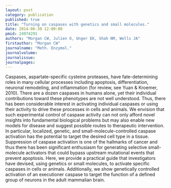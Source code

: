 ```yaml
---
layout: post
category: publication
published: true
title: "Turning on caspases with genetics and small molecules."
date: 2014-06-30 12:00:00
pmid: 24974291
authors: "Morgan CW, Julien O, Unger EK, Shah NM, Wells JA"
firstauthor: "Morgan CW"
journalname: "Meth. Enzymol."
journalvolume: 
journalissue: 
journalpages: 
---
```


Caspases, aspartate-specific cysteine proteases, have fate-determining roles in many cellular processes including apoptosis, differentiation, neuronal remodeling, and inflammation (for review, see Yuan &amp; Kroemer, 2010). There are a dozen caspases in humans alone, yet their individual contributions toward these phenotypes are not well understood. Thus, there has been considerable interest in activating individual caspases or using their activity to drive these processes in cells and animals. We envision that such experimental control of caspase activity can not only afford novel insights into fundamental biological problems but may also enable new models for disease and suggest possible routes to therapeutic intervention. In particular, localized, genetic, and small-molecule-controlled caspase activation has the potential to target the desired cell type in a tissue. Suppression of caspase activation is one of the hallmarks of cancer and thus there has been significant enthusiasm for generating selective small-molecule activators that could bypass upstream mutational events that prevent apoptosis. Here, we provide a practical guide that investigators have devised, using genetics or small molecules, to activate specific caspases in cells or animals. Additionally, we show genetically controlled activation of an executioner caspase to target the function of a defined group of neurons in the adult mammalian brain.

